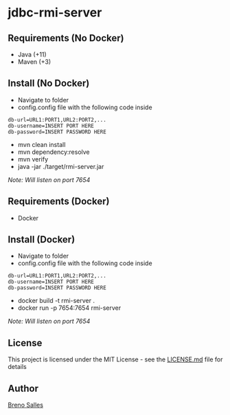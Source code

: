 # jdbc-rmi-server
## Requirements (No Docker)
- Java (+11)
- Maven (+3)

## Install (No Docker)
- Navigate to folder
- config.config file with the following code inside
```
db-url=URL1:PORT1,URL2:PORT2,...
db-username=INSERT PORT HERE
db-password=INSERT PASSWORD HERE
```
- mvn clean install
- mvn dependency:resolve
- mvn verify
- java -jar ./target/rmi-server.jar

*Note: Will listen on port 7654*

## Requirements (Docker)
- Docker

## Install (Docker)
- Navigate to folder
- config.config file with the following code inside
```
db-url=URL1:PORT1,URL2:PORT2,...
db-username=INSERT PORT HERE
db-password=INSERT PASSWORD HERE
```
- docker build -t rmi-server .
- docker run -p 7654:7654 rmi-server

*Note: Will listen on port 7654*

## License
This project is licensed under the MIT License - see the [LICENSE.md](LICENSE.md) file for details

## Author
[Breno Salles](brenosalles.com)